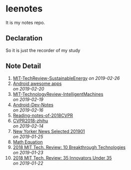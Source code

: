 # leenotes
It is my notes repo.

## Declaration
So it is just the recorder of my study

## Note Detail

1. [MIT-TechReview-SustainableEnergy](https://github.com/leaguecn/leenotes/blob/master/MIT-TechReview-SustainableEnergy.md)
*on 2019-02-26*     
1. [Android awesome apps](https://github.com/leaguecn/leenotes/blob/master/Android-awesome-apps.md)      
*on 2019-02-20*     
1. [MIT-TechnologyReview-IntelligentMachines](https://github.com/leaguecn/leenotes/blob/master/MIT-TechReview-IntelligentMachines.md)    
*on 2019-02-19*    
1. [Android-Dev-Notes](https://github.com/leaguecn/leenotes/blob/master/Android-Dev-Notes.md)    
*on 2019-02-16*    
1. [Reading-notes-of-2018CVPR](https://github.com/leaguecn/leenotes/blob/master/Reading-notes-of-2018CVPR.md)    
1. [CVPR2018-zhihu](https://github.com/leaguecn/leenotes/blob/master/CVPR2018-zhihu.md)    
*on 2019-02-14*
1. [New Yorker News Selected 201901](https://github.com/leaguecn/leenotes/blob/master/NewYorkerNewsSelected-201901.md)    
*on 2019-01-25*    
1. [Math Equation](https://github.com/leaguecn/leenotes/blob/master/Math-Equation.md)    
1. [2018 MIT Tech. Review: 10 Breakthrough Technologies](https://github.com/leaguecn/leenotes/blob/master/10-Breakthrough-Technologies-2018.md)    
*on 2019-01-23*    
1. [2018 MIT Tech. Review: 35 Innovators Under 35](https://github.com/leaguecn/leenotes/blob/master/35-Innovators-Under-35-in-2018.md)  
  *on 2019-01-22*

